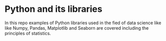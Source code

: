 # Python and its libraries
In this repo examples of Python libraries used in the fied of data science like like Numpy, Pandas, Matplotlib and Seaborn are covered including the principles of statistics.
